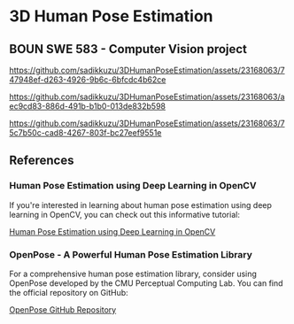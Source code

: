 # 3D Human Pose Estimation

## BOUN SWE 583 - Computer Vision project

https://github.com/sadikkuzu/3DHumanPoseEstimation/assets/23168063/747948ef-d263-4926-9b6c-6bfcdc4b62ce

https://github.com/sadikkuzu/3DHumanPoseEstimation/assets/23168063/aec9cd83-886d-491b-b1b0-013de832b598

https://github.com/sadikkuzu/3DHumanPoseEstimation/assets/23168063/75c7b50c-cad8-4267-803f-bc27eef9551e

## References

### Human Pose Estimation using Deep Learning in OpenCV

If you're interested in learning about human pose estimation using deep learning in OpenCV, you can check out this informative tutorial:

[Human Pose Estimation using Deep Learning in OpenCV](https://automaticaddison.com/human-pose-estimation-using-deep-learning-in-opencv/)

### OpenPose - A Powerful Human Pose Estimation Library

For a comprehensive human pose estimation library, consider using OpenPose developed by the CMU Perceptual Computing Lab. You can find the official repository on GitHub:

[OpenPose GitHub Repository](https://github.com/CMU-Perceptual-Computing-Lab/openpose)
